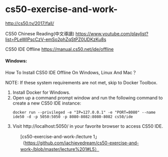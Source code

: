 # cs50-exercise-and-work-


http://cs50.tv/2017/fall/


CS50 Chinese Reading(中文導讀)
https://www.youtube.com/playlist?list=PLeWlPscCzV-emSo2phZqStPZ0UDKzKu8s


CS50 IDE Offline
https://manual.cs50.net/ide/offline

<h4>Windows:</h4>

How To Install CS50 IDE Offline On Windows, Linux And Mac？

NOTE: If these system requirements are not met, skip to Docker Toolbox.
<p>
<ol>
<li>Install Docker for Windows.</li>
<li>Open up a command prompt window and run the following command to create a new CS50 IDE instance:</li>
<p>
<code>docker run --privileged -e "IP=127.0.0.1" -e "PORT=8080" --name ide50 -d -p 5050:5050 -p 8080-8082:8080-8082 cs50/ide</code>

<li>Visit http://localhost:5050/ in your favorite browser to access CS50 IDE.</li>
<ol>


[cs50-exercise-and-work-/lecture 1」（https://github.com/iachievedream/cs50-exercise-and-work-/blob/master/lecture%201#L5）

